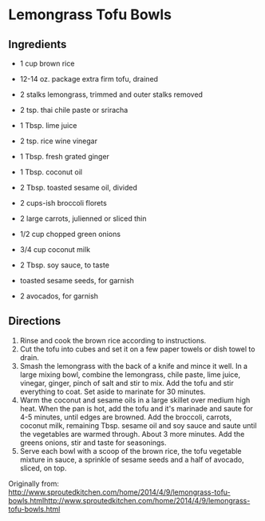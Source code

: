 Lemongrass Tofu Bowls
==========

Ingredients
---------

* 1 cup brown rice
* 12-14 oz. package extra firm tofu, drained
* 2 stalks lemongrass, trimmed and outer stalks removed
* 2 tsp. thai chile paste or sriracha
* 1 Tbsp. lime juice
* 2 tsp. rice wine vinegar
* 1 Tbsp. fresh grated ginger
* 1 Tbsp. coconut oil
* 2 Tbsp. toasted sesame oil, divided

* 2 cups-ish broccoli florets
* 2 large carrots, julienned or sliced thin
* 1/2 cup chopped green onions
* 3/4 cup coconut milk
* 2 Tbsp. soy sauce, to taste
* toasted sesame seeds, for garnish
* 2 avocados, for garnish

Directions
--------

1. Rinse and cook the brown rice according to instructions.
2. Cut the tofu into cubes and set it on a few paper towels or dish towel to drain.
3. Smash the lemongrass with the back of a knife and mince it well. In a large mixing bowl, combine the lemongrass, chile paste, lime juice, vinegar, ginger, pinch of salt and stir to mix. Add the tofu and stir everything to coat. Set aside to marinate for 30 minutes.
4. Warm the coconut and sesame oils in a large skillet over medium high heat. When the pan is hot, add the tofu and it's marinade and saute for 4-5 minutes, until edges are browned. Add the broccoli, carrots, coconut milk, remaining Tbsp. sesame oil and soy sauce and saute until the vegetables are warmed through. About 3 more minutes. Add the greens onions, stir and taste for seasonings.
5. Serve each bowl with a scoop of the brown rice, the tofu vegetable mixture in sauce, a sprinkle of sesame seeds and a half of avocado, sliced, on top. 

Originally from:
  http://www.sproutedkitchen.com/home/2014/4/9/lemongrass-tofu-bowls.htmlhttp://www.sproutedkitchen.com/home/2014/4/9/lemongrass-tofu-bowls.html
